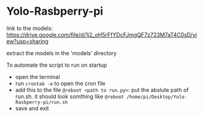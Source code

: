 # Yolo-Rasbperry-pi

link to the models:
https://drive.google.com/file/d/1j2_oH5rFfYDcFJmgQF7z723M7aT4C0sD/view?usp=sharing

extract the models in the 'models' directory

To automate the script to run on startup
- open the terminal
- run `crontab -e` to open the cron file
- add this to the file `@reboot <path to run.py>`: put the abslute path of run.sh.
it should look somthing like `@reboot /home/pi/Desktop/Yolo-Rasbperry-pi/run.sh`
- save and exit
